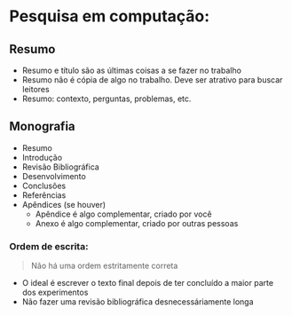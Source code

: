 # Pesquisa em computação:


## Resumo
- Resumo e título são as últimas coisas a se fazer no trabalho
- Resumo não é cópia de algo no trabalho. Deve ser atrativo para buscar leitores
- Resumo: contexto, perguntas, problemas, etc.

## Monografia
- Resumo
- Introdução
- Revisão Bibliográfica
- Desenvolvimento
- Conclusões
- Referências
- Apêndices (se houver)
    - Apêndice é algo complementar, criado por você
    - Anexo é algo complementar, criado por outras pessoas

### Ordem de escrita:
> Não há uma ordem estritamente correta
- O ideal é escrever o texto final depois de ter concluído a maior parte dos experimentos
- Não fazer uma revisão bibliográfica desnecessáriamente longa
